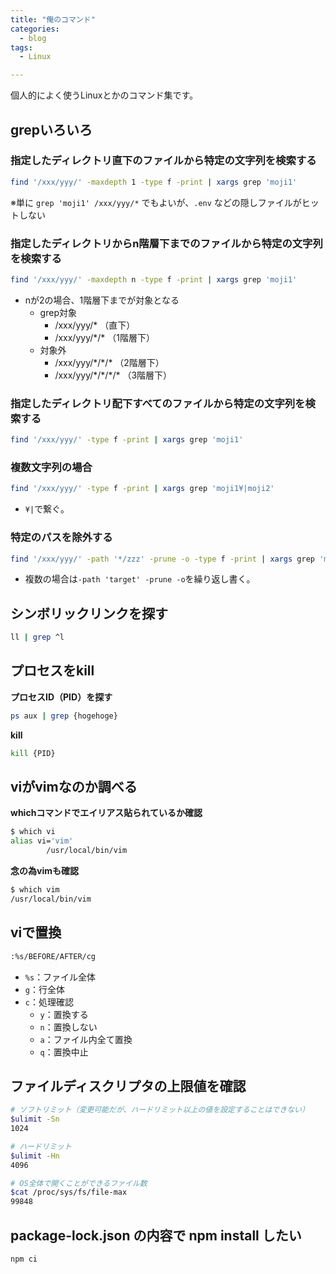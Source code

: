 ```yaml
---
title: "俺のコマンド"
categories:
  - blog
tags:
  - Linux

---
```


個人的によく使うLinuxとかのコマンド集です。  
  
## grepいろいろ  
  
### 指定したディレクトリ直下のファイルから特定の文字列を検索する  


```sh
find '/xxx/yyy/' -maxdepth 1 -type f -print | xargs grep 'moji1'
```

※単に `grep 'moji1' /xxx/yyy/*` でもよいが、`.env` などの隠しファイルがヒットしない  
  
  
### 指定したディレクトリからn階層下までのファイルから特定の文字列を検索する  


```sh
find '/xxx/yyy/' -maxdepth n -type f -print | xargs grep 'moji1'
```  
- nが2の場合、1階層下までが対象となる  
    - grep対象  
       - /xxx/yyy/* （直下）  
       - /xxx/yyy/\*/* （1階層下）  
    - 対象外  
       - /xxx/yyy/\*/\*/* （2階層下）  
       - /xxx/yyy/\*/\*/\*/* （3階層下）  
  
  
### 指定したディレクトリ配下すべてのファイルから特定の文字列を検索する  


```sh
find '/xxx/yyy/' -type f -print | xargs grep 'moji1'
```

### 複数文字列の場合  


```sh
find '/xxx/yyy/' -type f -print | xargs grep 'moji1¥|moji2'
```

- `¥|`で繋ぐ。  
  
### 特定のパスを除外する  


```sh
find '/xxx/yyy/' -path '*/zzz' -prune -o -type f -print | xargs grep 'moji1'
```

- 複数の場合は`-path 'target' -prune -o`を繰り返し書く。  
  
## シンボリックリンクを探す  


```sh
ll | grep ^l
```

## プロセスをkill  
  
**プロセスID（PID）を探す**  

```sh
ps aux | grep {hogehoge}

```

**kill**  

```sh
kill {PID}
```

## viがvimなのか調べる  
  
**whichコマンドでエイリアス貼られているか確認**  

```sh
$ which vi
alias vi='vim'
        /usr/local/bin/vim
```

**念の為vimも確認**  

```sh
$ which vim
/usr/local/bin/vim
```

## viで置換  


```sh
:%s/BEFORE/AFTER/cg
```

- `%s`：ファイル全体  
- `g`：行全体  
- `c`：処理確認  
  - `y`：置換する  
  - `n`：置換しない  
  - `a`：ファイル内全て置換  
  - `q`：置換中止  
  
## ファイルディスクリプタの上限値を確認  


```sh
# ソフトリミット（変更可能だが、ハードリミット以上の値を設定することはできない）
$ulimit -Sn
1024

# ハードリミット
$ulimit -Hn
4096

# OS全体で開くことができるファイル数
$cat /proc/sys/fs/file-max
99848
```

## package-lock.json の内容で npm install したい  
`npm ci`  
